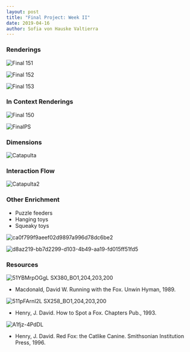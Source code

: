 ```yaml
---
layout: post
title: "Final Project: Week II"
date: 2019-04-16
author: Sofia von Hauske Valtierra
---
```


### Renderings

![Final 151](https://user-images.githubusercontent.com/43420227/56206625-cdd1b680-601a-11e9-86d4-02cb9f2d73b8.jpg)

![Final 152](https://user-images.githubusercontent.com/43420227/56206626-cdd1b680-601a-11e9-9b09-c81e54bd5bdc.jpg)

![Final 153](https://user-images.githubusercontent.com/43420227/56206627-cdd1b680-601a-11e9-8589-e2a2f4780562.jpg)

### In Context Renderings 

![Final 150](https://user-images.githubusercontent.com/43420227/56206624-cdd1b680-601a-11e9-86b1-5d7418cf75ef.jpg)

![FinalPS](https://user-images.githubusercontent.com/43420227/56206630-ce6a4d00-601a-11e9-9ca4-00e984f33f79.jpg)

### Dimensions

![Catapulta](https://user-images.githubusercontent.com/43420227/56206621-cdd1b680-601a-11e9-904a-80c2d79b86b4.jpg)

### Interaction Flow

![Catapulta2](https://user-images.githubusercontent.com/43420227/56206622-cdd1b680-601a-11e9-9b81-50d35ce1d7ec.jpg)

### Other Enrichment

- Puzzle feeders
- Hanging toys
- Squeaky toys

![ca0f799f9aeef02d9897a996d78dc6be2](https://user-images.githubusercontent.com/43420227/56207224-379e9000-601c-11e9-98f3-88c1dd27df8f.jpg)

![d8az219-bb7d2299-d103-4b49-aa19-fd015ff51fd5](https://user-images.githubusercontent.com/43420227/56207225-379e9000-601c-11e9-8f9f-454b1ce8c92a.jpg)


### Resources

![51YBMrpOGgL _SX380_BO1,204,203,200_](https://user-images.githubusercontent.com/43420227/56206617-cdd1b680-601a-11e9-8b85-1e1d48db11da.jpg)

- Macdonald, David W. Running with the Fox. Unwin Hyman, 1989.

![511pFArnI2L _SX258_BO1,204,203,200_](https://user-images.githubusercontent.com/43420227/56206618-cdd1b680-601a-11e9-87fe-77f88b9aa7d2.jpg)
- Henry, J. David. How to Spot a Fox. Chapters Pub., 1993.

![A1fjz-4PdDL](https://user-images.githubusercontent.com/43420227/56206619-cdd1b680-601a-11e9-9537-7206f0eb8451.jpg)
- Henry, J. David. Red Fox: the Catlike Canine. Smithsonian Institution Press, 1996.
